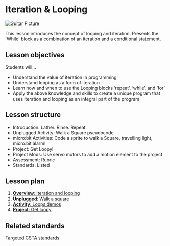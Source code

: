 # Iteration & Looping

![Guitar Picture](/static/courses/csintro/iteration/guitar.jpg)

This lesson introduces the concept of looping and iteration. Presents the 'While' block as a combination of an iteration and a conditional statement.

## Lesson objectives

Students will...
* Understand the value of iteration in programming
* Understand looping as a form of iteration
* Learn how and when to use the Looping blocks ‘repeat’, ‘while’, and ‘for’
* Apply the above knowledge and skills to create a unique program that uses iteration and looping as an integral part of the program

## Lesson structure

* Introduction: Lather. Rinse. Repeat.
* Unplugged Activity: Walk a Square pseudocode
* micro:bit Activities: Code a sprite to walk a Square, travelling light, micro:bit alarm!
* Project: Get Loopy!
* Project Mods: Use servo motors to add a motion element to the project
* Assessment: Rubric 
* Standards: Listed

## Lesson plan

1. [**Overview**: Iteration and looping](/courses/csintro/iteration/overview)
2. [**Unplugged**: Walk a square](/courses/csintro/iteration/unplugged)
3. [**Activity**: Loops demos](/courses/csintro/iteration/activity)
4. [**Project**: Get loopy](/courses/csintro/iteration/project)

## Related standards

[Targeted CSTA standards](/courses/csintro/iteration/standards)